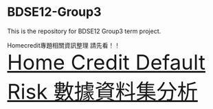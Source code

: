 # BDSE12-Group3
This is the repository for BDSE12 Group3 term project.

Homecredit專題相關資訊整理 請先看！！<br>
<font size=20>[Home Credit Default Risk 數據資料集分析](https://hackmd.io/@LBear/Sy7m7bfk8/edit)</font>
